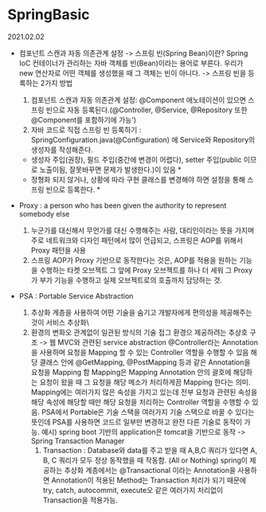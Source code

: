 # SpringBasic
2021.02.02
- 컴포넌트 스캔과 자동 의존관계 설정
  -> 스프링 빈(Spring Bean)이란? Spring IoC 컨테이너가 관리하는 자바 객체를 빈(Bean)이라는 용어로 부른다.
    우리가 new 연산자로 어떤 객체를 생성했을 때 그 객체는 빈이 아니다.
  -> 스프링 빈을 등록하는 2가지 방법 
    1. 컴포넌트 스캔과 자동 의존관계 설정: @Component 애노테이션이 있으면 스프링 빈으로 자동 등록된다.(@Controller, @Service, @Repository 또한 @Component를 포함하기에 가능')
    2. 자바 코드로 직접 스프링 빈 등록하기 : SpringConfiguration.java(@Configuration) 에 Service와 Repository의 생성자를 작성해준다. 
  
  * 생성자 주입(권장), 필드 주입(중간에 변경이 어렵다), setter 주입(public 이므로 노출이됨, 잘못바꾸면 문제가 발생한다.)이 있음 *
  * 정형화 되지 않거나, 상황에 따라 구현 클래스를 변경해야 하면 설정을 통해 스프링 빈으로 등록한다. *

  
- Proxy : a person who has been given the authority to represent somebody else
  1.  누군가를 대신해서 무언가를 대신 수행해주는 사람, 대리인이라는 뜻을 가지며 주로 네트워크와 디자인 패턴에서 많이 언급되고, 스프링은 AOP를 위해서 Proxy 패턴을 사용
  2. 스프링 AOP가 Proxy 기반으로 동작한다는 것은, AOP를 적용을 원하는 기능을 수행하는 타켓 오브젝트 그 앞에 Proxy 오브젝트를 하나 더 세워 그 Proxy가 부가 기능을 수행하고 실제 오브젝트로의 호출까지 담당하는 것.

- PSA : Portable Service Abstraction
  1. 추상화 계층을 사용하여 어떤 기술을 숨기고 개발자에게 편의성을 제공해주는 것이 서비스 추상화\
  2. 환경의 변화오 관계없이 일관된 방식의 기술 접그 환경으 제공하려는 추상호 구조
  -> 웹 MVC와 관련된 service abstraction
      @Controller라는 Annotation을 사용하며 요청을 Mapping 할 수 있는 Controller 역할을 수행할 수 있음
      해당 클래스 안에 @GetMapping, @PostMapping 등과 같은 Annotation을 요청을 Mapping 함
      Mapping은 Mapping Annotation 안의 괄호에 해당하는 요청이 왔을 때 그 요청을 해당 메소가 처리하게끔 Mapping 
      한다는 의미. Mapping에는 여러가지 많은 속성을 가지고 있는데 전부 요청과 관련된 속성을 해당 속성에 해당할 때만 해당 
      요청을 처리하는 Controller 역할을 수행할 수 있음. 
      PSA에서 Portable은 기술 스택을 여러가지 기술 스택으로 바꿀 수 있다는 뜻인데 PSA를 사용하면 코드르 일부만 변경하고 
      완전 다른 기술로 동작이 가능. 예시) spring boot 기반의 application은 tomcat을 기반으로 동작
  -> Spring Transaction Manager
      1) Transaction : Database와 data를 주고 받을 때 A,B,C 쿼리가 있다면 A, B, C 쿼리가 모두 정상 동작했을 때 
      작동함. (All or Nothing)
      spring이 제공하는 추상화 계층에서는 @Transactional 이라는 Annotation을 사용하면 Annotation이 적용된 
      Method는 Transaction 처리가 되기 때문에 try, catch, autocommit, execute오 같은 여러가지 처리없이 
      Transaction을 적용가능.
